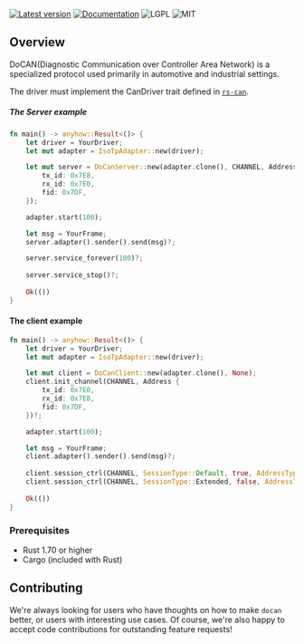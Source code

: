 [![Latest version](https://img.shields.io/crates/v/docan.svg)](https://crates.io/crates/docan)
[![Documentation](https://docs.rs/docan/badge.svg)](https://docs.rs/docan)
![LGPL](https://img.shields.io/badge/license-LGPL-green.svg)
![MIT](https://img.shields.io/badge/license-MIT-yellow.svg)

## Overview

DoCAN(Diagnostic Communication over Controller Area Network) is a specialized protocol used primarily in automotive and industrial settings.

The driver must implement the CanDriver trait defined in [`rs-can`](https://crates.io/crates/rs-can).

##### The Server example

```rust
fn main() -> anyhow::Result<()> {
    let driver = YourDriver;
    let mut adapter = IsoTpAdapter::new(driver);

    let mut server = DoCanServer::new(adapter.clone(), CHANNEL, Address {
        tx_id: 0x7E8,
        rx_id: 0x7E0,
        fid: 0x7DF,
    });

    adapter.start(100);

    let msg = YourFrame;
    server.adapter().sender().send(msg)?;

    server.service_forever(100)?;
    
    server.service_stop()?;
    
    Ok(())
}
```

#### The client example
```rust
fn main() -> anyhow::Result<()> {
    let driver = YourDriver;
    let mut adapter = IsoTpAdapter::new(driver);

    let mut client = DoCanClient::new(adapter.clone(), None);
    client.init_channel(CHANNEL, Address {
        tx_id: 0x7E0,
        rx_id: 0x7E8,
        fid: 0x7DF,
    })?;

    adapter.start(100);

    let msg = YourFrame;
    client.adapter().sender().send(msg)?;
    
    client.session_ctrl(CHANNEL, SessionType::Default, true, AddressType::Functional)?;
    client.session_ctrl(CHANNEL, SessionType::Extended, false, AddressType::Physical)?;
    
    Ok(())
}
```

### Prerequisites

- Rust 1.70 or higher
- Cargo (included with Rust)

## Contributing

We're always looking for users who have thoughts on how to make `docan` better, or users with
interesting use cases.  Of course, we're also happy to accept code contributions for outstanding
feature requests!

